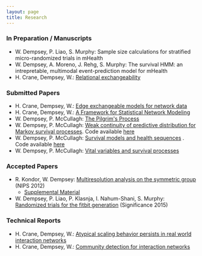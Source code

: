 ```yaml
---
layout: page
title: Research
---
```


### In Preparation / Manuscripts
-  W. Dempsey, P. Liao, S. Murphy: Sample size calculations for stratified micro-randomized trials in mHealth
-  W. Dempsey, A. Moreno, J. Rehg, S. Murphy: The survival HMM: an intrepretable, multimodal event-prediction model for mHealth
-  H. Crane, Dempsey, W.: [Relational exchangeability](http://arxiv.org/abs/1607.06762)

### Submitted Papers
-  H. Crane, Dempsey, W.: [Edge exchangeable models for network data](https://www.researchgate.net/publication/299091392_Edge_exchangeable_models_for_network_data)
-  H. Crane, Dempsey, W.: [A Framework for Statistical Network Modeling](https://www.researchgate.net/publication/296349606_A_FRAMEWORK_FOR_STATISTICAL_NETWORK_MODELING)
-  W. Dempsey, P. McCullagh: [The Pilgrim's Process](http://arxiv.org/abs/1412.1490)
-  W. Dempsey, P. McCullagh: [Weak continuity of predictive distribution for Markov survival processes](http://arxiv.org/abs/1411.5715). Code available [here](https://github.com/wdempsey/markov_survival)
-  W. Dempsey, P. McCullagh: [Survival models and health sequences](http://arxiv.org/abs/1301.2699) . Code available [here](https://github.com/wdempsey/revival_paper)
-  W. Dempsey, P. McCullagh: [Vital variables and survival processes](http://arxiv.org/abs/1601.04841)

### Accepted Papers

-  R. Kondor, W. Dempsey: [Multiresolution analysis on the symmetric group](https://papers.nips.cc/paper/4720-multiresolution-analysis-on-the-symmetric-group.pdf) (NIPS 2012)
    - [Supplemental Material](http://people.cs.uchicago.edu/~risi/papers/KondorDempseyNIPS2012supp.pdf)
-  W. Dempsey, P. Liao, P. Klasnja, I. Nahum-Shani, S. Murphy: [Randomized trials for the fitbit generation](http://onlinelibrary.wiley.com/doi/10.1111/j.1740-9713.2015.00863.x/abstract) (Significance 2015)

### Technical Reports

-  H. Crane, Dempsey, W.: [Atypical scaling behavior persists in real world interaction networks](http://arxiv.org/abs/1509.08184)
-  H. Crane, Dempsey, W.: [Community detection for interaction networks](http://arxiv.org/abs/1509.09254)
